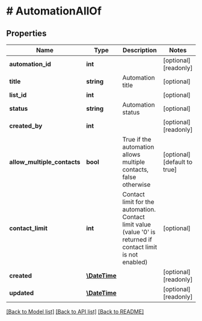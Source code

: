 # # AutomationAllOf

## Properties

Name | Type | Description | Notes
------------ | ------------- | ------------- | -------------
**automation_id** | **int** |  | [optional] [readonly] 
**title** | **string** | Automation title | [optional] 
**list_id** | **int** |  | [optional] 
**status** | **string** | Automation status | [optional] 
**created_by** | **int** |  | [optional] [readonly] 
**allow_multiple_contacts** | **bool** | True if the automation allows multiple contacts, false otherwise | [optional] [default to true]
**contact_limit** | **int** | Contact limit for the automation. Contact limit value (value &#39;0&#39; is returned if contact                                 limit is not enabled) | [optional] 
**created** | [**\DateTime**](\DateTime.md) |  | [optional] [readonly] 
**updated** | [**\DateTime**](\DateTime.md) |  | [optional] [readonly] 

[[Back to Model list]](../../README.md#documentation-for-models) [[Back to API list]](../../README.md#documentation-for-api-endpoints) [[Back to README]](../../README.md)



